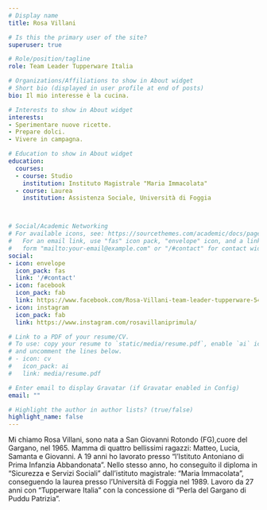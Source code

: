 ```yaml
---
# Display name
title: Rosa Villani

# Is this the primary user of the site?
superuser: true

# Role/position/tagline
role: Team Leader Tupperware Italia

# Organizations/Affiliations to show in About widget
# Short bio (displayed in user profile at end of posts)
bio: Il mio interesse è la cucina.

# Interests to show in About widget
interests:
- Sperimentare nuove ricette.
- Prepare dolci.
- Vivere in campagna.

# Education to show in About widget
education:
  courses:
  - course: Studio
    institution: Instituto Magistrale "Maria Immacolata"
  - course: Laurea 
    institution: Assistenza Sociale, Università di Foggia



# Social/Academic Networking
# For available icons, see: https://sourcethemes.com/academic/docs/page-builder/#icons
#   For an email link, use "fas" icon pack, "envelope" icon, and a link in the
#   form "mailto:your-email@example.com" or "/#contact" for contact widget.
social:
- icon: envelope
  icon_pack: fas
  link: '/#contact'
- icon: facebook
  icon_pack: fab
  link: https://www.facebook.com/Rosa-Villani-team-leader-tupperware-545188409734601/
- icon: instagram
  icon_pack: fab
  link: https://www.instagram.com/rosavillaniprimula/

# Link to a PDF of your resume/CV.
# To use: copy your resume to `static/media/resume.pdf`, enable `ai` icons in `params.toml`, 
# and uncomment the lines below.
# - icon: cv
#   icon_pack: ai
#   link: media/resume.pdf

# Enter email to display Gravatar (if Gravatar enabled in Config)
email: ""

# Highlight the author in author lists? (true/false)
highlight_name: false
---
```


Mi chiamo Rosa Villani, sono nata a San Giovanni Rotondo (FG),cuore del Gargano, nel 1965. Mamma di quattro bellissimi ragazzi: Matteo, Lucia, Samanta e Giovanni. 
A 19 anni ho lavorato presso “l’Istituto Antoniano di Prima Infanzia Abbandonata”. Nello stesso anno, ho conseguito il diploma in “Sicurezza e Servizi Sociali” dall’istituto magistrale: “Maria Immacolata”, conseguendo la laurea presso l’Università di Foggia nel 1989.
Lavoro da 27 anni con “Tupperware Italia” con la concessione di “Perla del Gargano di Puddu Patrizia”. 

